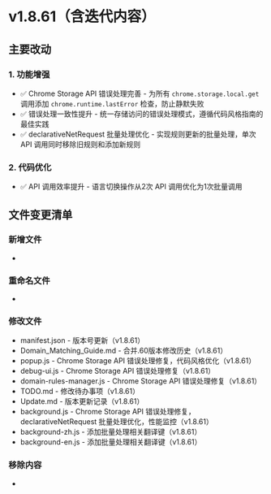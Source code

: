 # v1.8.61（含迭代内容）

## 主要改动

### 1. 功能增强

- ✅ Chrome Storage API 错误处理完善 - 为所有 `chrome.storage.local.get` 调用添加 `chrome.runtime.lastError` 检查，防止静默失败
- ✅ 错误处理一致性提升 - 统一存储访问的错误处理模式，遵循代码风格指南的最佳实践
- ✅ declarativeNetRequest 批量处理优化 - 实现规则更新的批量处理，单次 API 调用同时移除旧规则和添加新规则

### 2. 代码优化

- ✅ API 调用效率提升 - 语言切换操作从2次 API 调用优化为1次批量调用

## 文件变更清单

### 新增文件

- 

### 重命名文件

- 

### 修改文件

- manifest.json - 版本号更新（v1.8.61）
- Domain_Matching_Guide.md - 合并.60版本修改历史（v1.8.61）
- popup.js - Chrome Storage API 错误处理修复，代码风格优化（v1.8.61）
- debug-ui.js - Chrome Storage API 错误处理修复（v1.8.61）
- domain-rules-manager.js - Chrome Storage API 错误处理修复（v1.8.61）
- TODO.md - 修改待办事项（v1.8.61）
- Update.md - 版本更新记录（v1.8.61）
- background.js - Chrome Storage API 错误处理修复，declarativeNetRequest 批量处理优化，性能监控（v1.8.61）
- background-zh.js - 添加批量处理相关翻译键（v1.8.61）
- background-en.js - 添加批量处理相关翻译键（v1.8.61）

### 移除内容

- 